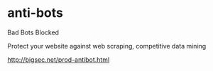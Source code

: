anti-bots
=========


Bad Bots Blocked


Protect your website against web scraping, competitive data mining




http://bigsec.net/prod-antibot.html